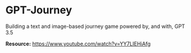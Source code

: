 # GPT-Journey
Building a text and image-based journey game powered by, and with, GPT 3.5

**Resource:** https://www.youtube.com/watch?v=YY7LIEHiAfg
